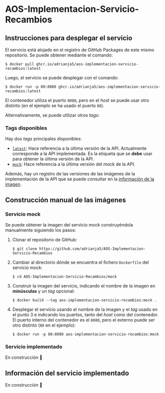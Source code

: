 # AOS-Implementacion-Servicio-Recambios

## Instrucciones para desplegar el servicio

El servicio está alojado en el registro de GitHub Packages de este mismo repositorio. Se puede obtener mediante el comando:
```console
$ docker pull ghcr.io/adrianja5/aos-implementacion-servicio-recambios:latest
```

Luego, el servicio se puede desplegar con el comando:
```console
$ docker run -p 80:8080 ghcr.io/adrianja5/aos-implementacion-servicio-recambios:latest
```
El contenedor utiliza el puerto `8080`, pero en el *host* se puede usar otro distinto (en el ejemplo se ha usado el puerto `80`).

Alternativamente, se puede utilizar otros *tags*:

### Tags disponibles

Hay dos *tags* principales disponibles:

  - [`latest`](https://github.com/adrianja5/AOS-Implementacion-Servicio-Recambios/blob/main/implementation/Dockerfile): Hace referencia a la última versión de la API. Actualmente corresponde a la API implementada. Es la etiqueta que se **debe** usar para obtener la última versión de la API.
  - [`mock`](https://github.com/adrianja5/AOS-Implementacion-Servicio-Recambios/blob/main/mock/Dockerfile): Hace referencia a la última versión del *mock* de la API.

Además, hay un registro de las versiones de las imágenes de la implementación de la API que se puede consultar en la [información de la imagen](https://github.com/adrianja5/AOS-Implementacion-Servicio-Recambios/pkgs/container/aos-implementacion-servicio-recambios).

## Construcción manual de las imágenes

### Servicio mock

Se puede obtener la imagen del servicio mock construyéndola manualmente siguiendo los pasos:

1. Clonar el repositorio de GitHub:
   ```console
   $ git clone https://github.com/adrianja5/AOS-Implementacion-Servicio-Recambios
   ```
2. Cambiar al directorio dónde se encuentra el fichero `Dockerfile` del servicio mock:
   ```console
   $ cd AOS-Implementacion-Servicio-Recambios/mock
   ```
3. Construir la imagen del servicio, indicando el nombre de la imagen en **minúsculas** y un *tag* opcional:
   ```console
   $ docker build --tag aos-implementacion-servicio-recambios:mock .
   ```
4. Desplegar el servicio usando el nombre de la imagen y el *tag* usado en el punto 3 e indicando los puertos, tanto del *host* 
   como del contenedor. El puerto interno del contenedor es el `8080`, pero el externo puede ser otro distinto (`80` en el ejemplo):
   ```console
   $ docker run -p 80:8080 aos-implementacion-servicio-recambios:mock
   ```

### Servicio implementado

En construcción 🚧

## Información del servicio implementado

En construcción 🚧
